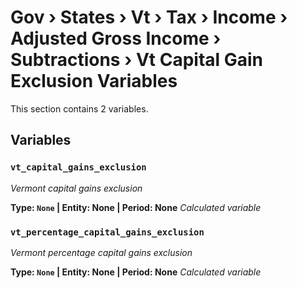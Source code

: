 # Gov › States › Vt › Tax › Income › Adjusted Gross Income › Subtractions › Vt Capital Gain Exclusion Variables

This section contains 2 variables.

## Variables

### `vt_capital_gains_exclusion`
*Vermont capital gains exclusion*

**Type: `None` | Entity: None | Period: None**
*Calculated variable*

### `vt_percentage_capital_gains_exclusion`
*Vermont percentage capital gains exclusion*

**Type: `None` | Entity: None | Period: None**
*Calculated variable*
